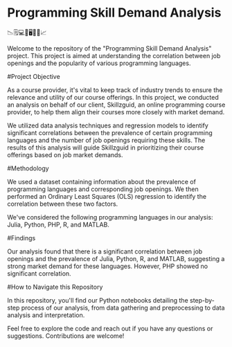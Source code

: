 # Programming Skill Demand Analysis
:chart_with_downwards_trend::spiral_notepad::computer::minidisc::desktop_computer::floppy_disk::bookmark_tabs::chart_with_upwards_trend:

Welcome to the repository of the "Programming Skill Demand Analysis" project. This project is aimed at understanding the correlation between job openings and the popularity of various programming languages.

#Project Objective

As a course provider, it's vital to keep track of industry trends to ensure the relevance and utility of our course offerings. In this project, we conducted an analysis on behalf of our client, Skillzguid, an online programming course provider, to help them align their courses more closely with market demand.

We utilized data analysis techniques and regression models to identify significant correlations between the prevalence of certain programming languages and the number of job openings requiring these skills. The results of this analysis will guide Skillzguid in prioritizing their course offerings based on job market demands.

#Methodology

We used a dataset containing information about the prevalence of programming languages and corresponding job openings. We then performed an Ordinary Least Squares (OLS) regression to identify the correlation between these two factors.

We've considered the following programming languages in our analysis: Julia, Python, PHP, R, and MATLAB.

#Findings

Our analysis found that there is a significant correlation between job openings and the prevalence of Julia, Python, R, and MATLAB, suggesting a strong market demand for these languages. However, PHP showed no significant correlation.

#How to Navigate this Repository

In this repository, you'll find our Python notebooks detailing the step-by-step process of our analysis, from data gathering and preprocessing to data analysis and interpretation.

Feel free to explore the code and reach out if you have any questions or suggestions. Contributions are welcome!


